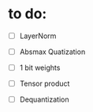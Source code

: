 # to do:

- [ ] LayerNorm

- [ ] Absmax Quatization

- [ ] 1 bit weights

- [ ] Tensor product

- [ ] Dequantization 
